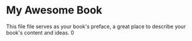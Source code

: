 # My Awesome Book

This file file serves as your book's preface, a great place to describe your book's content and ideas. 0

